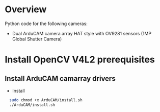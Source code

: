 # Overview

Python code for the following cameras:

- Dual ArduCAM camera array HAT style with OV9281 sensors (1MP Global Shutter Camera)

# Install OpenCV V4L2 prerequisites
## Install ArduCAM camarray drivers
- Install  
```Bash
  sudo chmod +x ArduCAM/install.sh
  ./ArduCAM/install.sh
```

